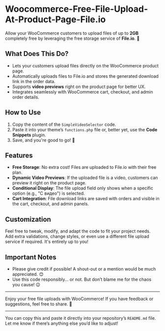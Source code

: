 <h1><strong>Woocommerce-Free-File-Upload-At-Product-Page-File.io</strong></h1><p>Allow your WooCommerce customers to upload files of up to <strong>2GB</strong> completely free by leveraging the free storage service of <strong>File.io</strong>. 🎉</p><h2><strong>What Does This Do?</strong></h2><ul><li>Lets your customers upload files directly on the WooCommerce product page.</li><li>Automatically uploads files to File.io and stores the generated download link in the order data.</li><li>Supports <strong>video previews</strong> right on the product page for better UX.</li><li>Integrates seamlessly with WooCommerce cart, checkout, and admin order details.</li></ul><h2><strong>How to Use</strong></h2><ol><li>Copy the content of the <code>SimpleVideoSelector</code> code.</li><li>Paste it into your theme’s <code>functions.php</code> file or, better yet, use the <strong>Code Snippets</strong> plugin.</li><li>Save, and you're good to go! 🚀</li></ol><h2><strong>Features</strong></h2><ul><li><strong>Free Storage</strong>: No extra cost! Files are uploaded to File.io with their free plan.</li><li><strong>Dynamic Video Previews</strong>: If the uploaded file is a video, customers can preview it right on the product page.</li><li><strong>Conditional Display</strong>: The file upload field only shows when a specific option (e.g., "С видео") is selected.</li><li><strong>Cart Integration</strong>: File download links are saved with orders and visible in the cart, checkout, and admin panels.</li></ul><h2><strong>Customization</strong></h2><p>Feel free to tweak, modify, and adapt the code to fit your project needs. Add extra validations, change styles, or even use a different file upload service if required. It's entirely up to you!</p><h2><strong>Important Notes</strong></h2><ul><li>Please give credit if possible! A shout-out or a mention would be much appreciated. 😊</li><li>Use this code responsibly... or not. But don’t blame me for the chaos you cause! 😉</li></ul><hr><p>Enjoy your free file uploads with WooCommerce! If you have feedback or suggestions, feel free to share. 🚀</p><hr><p>You can copy this and paste it directly into your repository’s <code>README.md</code> file. Let me know if there’s anything else you’d like to adjust!</p>
